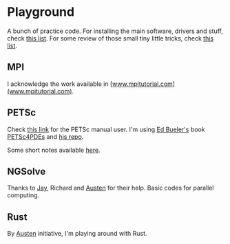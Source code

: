 # Playground

A bunch of practice code. For installing the main software, drivers and stuff, check [this list](howto.md). For some review of those small tiny little tricks, check [this list](tricks.md).

## MPI

I acknowledge the work available in [www.mpitutorial.com](www.mpitutorial.com).

## PETSc

Check [this link](https://publications.anl.gov/anlpubs/2016/05/127241.pdf) for the PETSc manual user. I'm using [Ed Bueler's](http://bueler.github.io/) book [PETSc4PDEs](https://my.siam.org/Store/Product/viewproduct/?ProductId=32850137) and [his repo](https://github.com/bueler/p4pdes).

Some short notes available [here](PETSc/notes.md).

## NGSolve

Thanks to [Jay](https://github.com/jayggg), Richard and [Austen](https://github.com/aujxn/) for their help. Basic codes for parallel computing.

## Rust

By [Austen](https://github.com/aujxn/) initiative, I'm playing around with Rust. 
